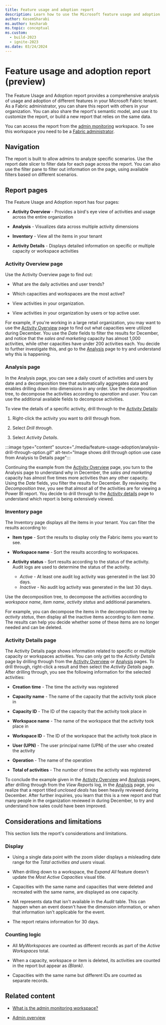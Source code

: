 ```yaml
---
title: Feature usage and adoption report
description: Learn how to use the Microsoft feature usage and adoption report.
author: KesemSharabi
ms.author: kesharab
ms.topic: conceptual
ms.custom:
  - build-2023
  - ignite-2023
ms.date: 03/24/2024
---
```


# Feature usage and adoption report (preview)

The Feature Usage and Adoption report provides a comprehensive analysis of usage and adoption of different features in your Microsoft Fabric tenant. As a Fabric administrator, you can share this report with others in your organization. You can also share the report's semantic model, and use it to customize the report, or build a new report that relies on the same data.

You can access the report from the [admin monitoring](monitoring-workspace.md) workspace. To see this workspace you need to be a [Fabric administrator](microsoft-fabric-admin.md#power-platform-and-fabric-admin-roles).

## Navigation

The report is built to allow admins to analyze specific scenarios. Use the report date slicer to filter data for each page across the report. You can also use the filter pane to filter out information on the page, using available filters based on different scenarios.

## Report pages

The Feature Usage and Adoption report has four pages:

* **Activity Overview** - Provides a bird's eye view of activities and usage across the entire organization

* **Analysis** - Visualizes data across multiple activity dimensions

* **Inventory** - View all the items in your tenant

* **Activity Details** - Displays detailed information on specific or multiple capacity or workspace activities

### Activity Overview page

Use the Activity Overview page to find out:

* What are the daily activities and user trends?

* Which capacities and workspaces are the most active?

* View activities in your organization.

* View activities in your organization by users or top active user.

For example, if you're working in a large retail organization, you may want to use the [Activity Overview](#activity-overview-page) page to find out what capacities were utilized during December. You use the *Date* fields to filter the results for December, and notice that the *sales and marketing* capacity has almost 1,000 activities, while other capacities have under 200 activities each. You decide to further investigate this, and go to the [Analysis](#analysis-page) page to try and understand why this is happening.

### Analysis page

In the Analysis page, you can see a daily count of activities and users by date and a decomposition tree that automatically aggregates data and enables drilling down into dimensions in any order. Use the decomposition tree, to decompose the activities according to *operation* and *user*. You can use the additional available fields to decompose activities.

To view the details of a specific activity, drill through to the [Activity Details](#activity-details-page):

1. Right-click the activity you want to drill through from.

2. Select *Drill through*.

3. Select *Activity Details*.

:::image type="content" source="./media/feature-usage-adoption/analysis-drill-through-option.gif" alt-text="Image shows drill through option use case from Analysis to Details page":::

Continuing the example from the [Activity Overview](#activity-overview-page) page, you turn to the Analysis page to understand why in December, the *sales and marketing* capacity has almost five times more activities than any other capacity. Using the *Date* fields, you filter the results for December. By reviewing the *Decomposition tree*, you see that almost all of the activities are for viewing a Power BI report. You decide to drill through to the [Activity details](#activity-details-page) page to understand which report is being extensively viewed.

### Inventory page

The Inventory page displays all the items in your tenant. You can filter the results according to:

* **Item type** - Sort the results to display only the Fabric items you want to see.

* **Workspace name** - Sort the results according to workspaces.

* **Activity status** - Sort results according to the status of the activity. Audit logs are used to determine the status of the activity.
    * *Active* - At least one audit log activity was generated in the last 30 days.
    * *Inactive* - No audit log activity was generated in the last 30 days.

Use the decomposition tree, to decompose the activities according to *workspace name*, *item name*, *activity status* and additional parameters.

For example, you can decompose the items in the decomposition tree by *activity status*, then display all the inactive items according to *item name*. The results can help you decide whether some of these items are no longer needed and can be deleted.

### Activity Details page

The Activity Details page shows information related to specific or multiple capacity or workspaces activities. You can only get to the *Activity Details* page by drilling through from the [Activity Overview](#activity-overview-page) or [Analysis](#analysis-page) pages. To drill through, right-click a result and then select the *Activity Details* page. After drilling through, you see the following information for the selected activities:

* **Creation time** - The time the activity was registered

* **Capacity name** - The name of the capacity that the activity took place in

* **Capacity ID** - The ID of the capacity that the activity took place in

* **Workspace name** - The name of the workspace that the activity took place in

* **Workspace ID** - The ID of the workspace that the activity took place in

* **User (UPN)** - The user principal name (UPN) of the user who created the activity

* **Operation** - The name of the operation

* **Total of activities** - The number of times the activity was registered

To conclude the example given in the [Activity Overview](#activity-overview-page) and [Analysis](#analysis-page) pages, after drilling through from the *View Reports* log, in the [Analysis](#analysis-page) page, you realize that a report titled *unclosed deals* has been heavily reviewed during December. After further inquiries, you learn that this is a new report and that many people in the organization reviewed in during December, to try and understand how sales could have been improved.

## Considerations and limitations

This section lists the report's considerations and limitations.

### Display

* Using a single data point with the zoom slider displays a misleading date range for the *Total activities and users* visual.

* When drilling down to a workspace, the *Expand All* feature doesn't update the *Most Active Capacities* visual title.

* Capacities with the same name and capacities that were deleted and recreated with the same name, are displayed as one capacity.

* *NA* represents data that isn't available in the *Audit* table. This can happen when an event doesn't have the dimension information, or when that information isn't applicable for the event.

* The report retains information for 30 days.

### Counting logic

* All *MyWorkspaces* are counted as different records as part of the *Active Workspaces* total.

* When a capacity, workspace or item is deleted, its activities are counted in the report but appear as *(Blank)*.

* Capacities with the same name but different IDs are counted as separate records.

## Related content

* [What is the admin monitoring workspace?](monitoring-workspace.md)

* [Admin overview](microsoft-fabric-admin.md)
